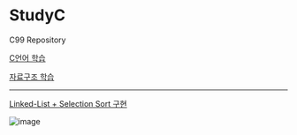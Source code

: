 # StudyC
C99 Repository

[C언어 학습](https://github.com/BlancBunny/StudyC/tree/main/InitC)

[자료구조 학습](https://github.com/BlancBunny/StudyC/tree/main/data_Structure)

-----------------------

[Linked-List + Selection Sort 구현](https://github.com/BlancBunny/StudyC/blob/main/InitC/InitC/insertionSort_linkedList.c)

![image](https://user-images.githubusercontent.com/77951828/125027862-f47bdc00-e0c1-11eb-9632-02b6c664c187.png)
